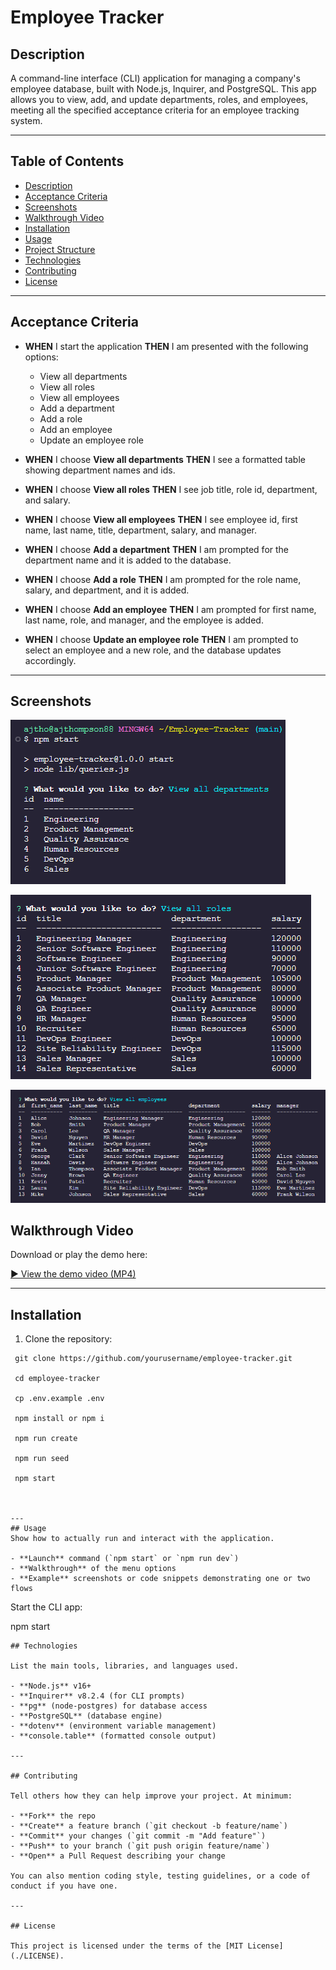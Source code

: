 # Employee Tracker

## Description
A command-line interface (CLI) application for managing a company's employee database, built with Node.js, Inquirer, and PostgreSQL. This app allows you to view, add, and update departments, roles, and employees, meeting all the specified acceptance criteria for an employee tracking system.

---

## Table of Contents

- [Description](#description)
- [Acceptance Criteria](#acceptance-criteria)  
- [Screenshots](#screenshots)  
- [Walkthrough Video](#walkthrough-video)
- [Installation](#installation)  
- [Usage](#usage)  
- [Project Structure](#project-structure)  
- [Technologies](#technologies)  
- [Contributing](#contributing)  
- [License](#license)  

---

## Acceptance Criteria

- **WHEN** I start the application **THEN** I am presented with the following options:
  - View all departments
  - View all roles
  - View all employees
  - Add a department
  - Add a role
  - Add an employee
  - Update an employee role

- **WHEN** I choose **View all departments** **THEN** I see a formatted table showing department names and ids.  
- **WHEN** I choose **View all roles** **THEN** I see job title, role id, department, and salary.  
- **WHEN** I choose **View all employees** **THEN** I see employee id, first name, last name, title, department, salary, and manager.  
- **WHEN** I choose **Add a department** **THEN** I am prompted for the department name and it is added to the database.  
- **WHEN** I choose **Add a role** **THEN** I am prompted for the role name, salary, and department, and it is added.  
- **WHEN** I choose **Add an employee** **THEN** I am prompted for first name, last name, role, and manager, and the employee is added.  
- **WHEN** I choose **Update an employee role** **THEN** I am prompted to select an employee and a new role, and the database updates accordingly.

---

## Screenshots
 
![View All Departments](./assets/viewalldepts.png)

![View All Departments](./assets/viewallroles.png)

![View All Departments](./assets/viewallemployees.png)

## Walkthrough Video

Download or play the demo here:

[▶️ View the demo video (MP4)](./assets/Employee_Tracker.mp4)

---

## Installation

1. Clone the repository:
  ```
   git clone https://github.com/yourusername/employee-tracker.git

   cd employee-tracker

   cp .env.example .env

   npm install or npm i

   npm run create

   npm run seed

   npm start


  
---
## Usage
Show how to actually run and interact with the application.  

- **Launch** command (`npm start` or `npm run dev`)  
- **Walkthrough** of the menu options  
- **Example** screenshots or code snippets demonstrating one or two flows  

```
Start the CLI app:

npm start
```
## Technologies

List the main tools, libraries, and languages used.  

- **Node.js** v16+  
- **Inquirer** v8.2.4 (for CLI prompts)  
- **pg** (node-postgres) for database access  
- **PostgreSQL** (database engine)  
- **dotenv** (environment variable management)  
- **console.table** (formatted console output)  

---

## Contributing

Tell others how they can help improve your project. At minimum:

- **Fork** the repo  
- **Create** a feature branch (`git checkout -b feature/name`)  
- **Commit** your changes (`git commit -m "Add feature"`)  
- **Push** to your branch (`git push origin feature/name`)  
- **Open** a Pull Request describing your change  

You can also mention coding style, testing guidelines, or a code of conduct if you have one.

---

## License

This project is licensed under the terms of the [MIT License](./LICENSE).